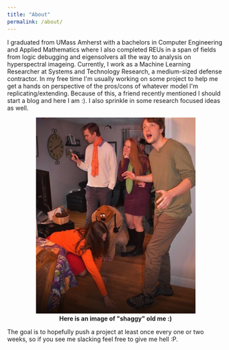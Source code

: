 ```yaml
---
title: "About"
permalink: /about/
---
```


I graduated from UMass Amherst with a bachelors in Computer Engineering and Applied Mathematics where I also completed REUs in a span of fields from logic debugging and eigensolvers all the way to analysis on hyperspectral imageing. Currently, I work as a Machine Learning Researcher at Systems and Technology Research, a medium-sized defense contractor. In my free time I'm usually working on some project to help me get a hands on perspective of the pros/cons of whatever model I'm replicating/extending. Because of this, a friend recently mentioned I should start a blog and here I am :). I also sprinkle in some research focused ideas as well.
  
<p align="center">
  <img src="./images/im_shaggy.png">
  <br><b>Here is an image of "shaggy" old me :)</b>
</p>  
  
The goal is to hopefully push a project at least once every one or two weeks, so if you see me slacking feel free to give me hell :P.  